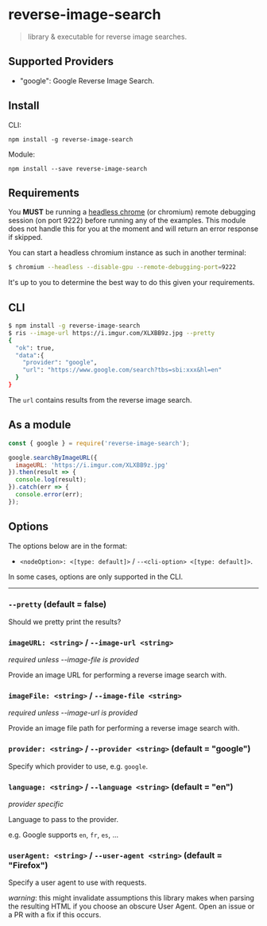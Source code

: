 reverse-image-search
================================================================================

> library & executable for reverse image searches.

Supported Providers
--------------------------------------------------------------------------------

 * "google": Google Reverse Image Search.

Install
--------------------------------------------------------------------------------

CLI:

```
npm install -g reverse-image-search
```

Module:

```
npm install --save reverse-image-search
```


Requirements
--------------------------------------------------------------------------------

You **MUST** be running a [headless chrome][hc] (or chromium) remote debugging
session (on port 9222) before running any of the examples. This module does not
handle this for you at the moment and will return an error response if skipped.

You can start a headless chromium instance as such in another terminal:

```sh
$ chromium --headless --disable-gpu --remote-debugging-port=9222
```

It's up to you to determine the best way to do this given your requirements.

[hc]: https://chromium.googlesource.com/chromium/src/+/lkgr/headless/README.md

CLI
--------------------------------------------------------------------------------

```sh
$ npm install -g reverse-image-search
$ ris --image-url https://i.imgur.com/XLXBB9z.jpg --pretty
{
  "ok": true,
  "data":{
    "provider": "google",
    "url": "https://www.google.com/search?tbs=sbi:xxx&hl=en"
  }
}
```

The `url` contains results from the reverse image search.

As a module
--------------------------------------------------------------------------------

```javascript
const { google } = require('reverse-image-search');

google.searchByImageURL({
  imageURL: 'https://i.imgur.com/XLXBB9z.jpg'
}).then(result => {
  console.log(result);
}).catch(err => {
  console.error(err);
});
```

Options
--------------------------------------------------------------------------------

The options below are in the format:

 * `<nodeOption>: <[type: default]>` / `--<cli-option> <[type: default]>`.

In some cases, options are only supported in the CLI.

- - -

### `--pretty` (default = false)

Should we pretty print the results?

### `imageURL: <string>` / `--image-url <string>`

*required unless --image-file is provided*

Provide an image URL for performing a reverse image search with.

### `imageFile: <string>` / `--image-file <string>`

*required unless --image-url is provided*

Provide an image file path for performing a reverse image search with.

### `provider: <string>` / `--provider <string>` (default = "google")

Specify which provider to use, e.g. `google`.

### `language: <string>` / `--language <string>` (default = "en")

*provider specific*

Language to pass to the provider.

e.g. Google supports `en`, `fr`, `es`, ...

### `userAgent: <string>` / `--user-agent <string>` (default = "Firefox")

Specify a user agent to use with requests.

*warning*: this might invalidate assumptions this library makes when
parsing the resulting HTML if you choose an obscure User Agent. Open
an issue or a PR with a fix if this occurs.
